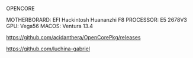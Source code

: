 OPENCORE

MOTHERBORARD: EFI Hackintosh Huananzhi F8 
PROCESSOR: E5 2678V3
GPU: Vega56 
MACOS: Ventura 13.4


https://github.com/acidanthera/OpenCorePkg/releases

https://github.com/luchina-gabriel



